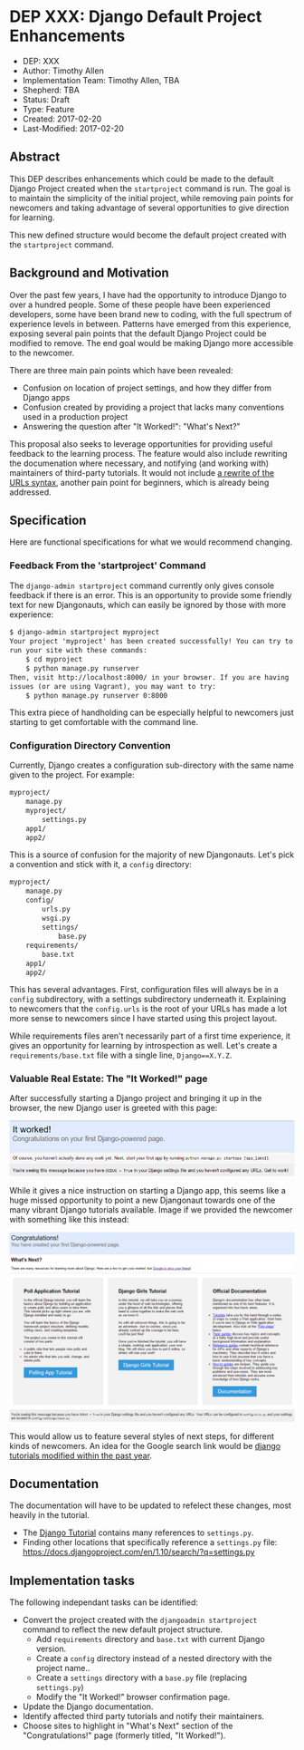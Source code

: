 # DEP XXX: Django Default Project Enhancements

* DEP: XXX
* Author: Timothy Allen
* Implementation Team: Timothy Allen, TBA
* Shepherd: TBA
* Status: Draft
* Type: Feature
* Created: 2017-02-20
* Last-Modified: 2017-02-20

## Abstract

This DEP describes enhancements which could be made to the default Django Project created when the `startproject` command is run. The goal is to maintain the simplicity of the initial project, while removing pain points for newcomers and taking advantage of several opportunities to give direction for learning.

This new defined structure would become the default project created with the `startproject` command.

## Background and Motivation

Over the past few years, I have had the opportunity to introduce Django to over a hundred people. Some of these people have been experienced developers, some have been brand new to coding, with the full spectrum of experience levels in between. Patterns have emerged from this experience, exposing several pain points that the default Django Project could be modified to remove. The end goal would be making Django more accessible to the newcomer.

There are three main pain points which have been revealed:

* Confusion on location of project settings, and how they differ from Django apps
* Confusion created by providing a project that lacks many conventions used in a production project
* Answering the question after "It Worked!": "What's Next?"

This proposal also seeks to leverage opportunities for providing useful feedback to the learning process. The feature would also include rewriting the documenation where necessary, and notifying (and working with) maintainers of third-party tutorials. It would not include [a rewrite of the URLs syntax](https://gist.github.com/tomchristie/cb388f0f6a0dec931c611775f32c5f98), another pain point for beginners, which is already being addressed.

## Specification

Here are functional specifications for what we would recommend changing.

### Feedback From the 'startproject' Command

The `django-admin startproject` command currently only gives console feedback if there is an error. This is an opportunity to provide some friendly text for new Djangonauts, which can easily be ignored by those with more experience:

    $ django-admin startproject myproject
    Your project 'myproject' has been created successfully! You can try to run your site with these commands:
        $ cd myproject
        $ python manage.py runserver
    Then, visit http://localhost:8000/ in your browser. If you are having issues (or are using Vagrant), you may want to try:
        $ python manage.py runserver 0:8000

This extra piece of handholding can be especially helpful to newcomers just starting to get comfortable with the command line.

### Configuration Directory Convention

Currently, Django creates a configuration sub-directory with the same name given to the project. For example:

```
myproject/
    manage.py
    myproject/
        settings.py
    app1/
    app2/
```

This is a source of confusion for the majority of new Djangonauts. Let's pick a convention and stick with it, a `config` directory:

```
myproject/
    manage.py
    config/
        urls.py
        wsgi.py
        settings/
            base.py
    requirements/
        base.txt
    app1/
    app2/
```

This has several advantages. First, configuration files will always be in a `config` subdirectory, with a settings subdirectory underneath it. Explaining to newcomers that the `config.urls` is the root of your URLs has made a lot more sense to newcomers since I have started using this project layout.

While requirements files aren't necessarily part of a first time experience, it gives an opportunity for learning by introspection as well. Let's create a `requirements/base.txt` file with a single line, `Django==X.Y.Z`.

### Valuable Real Estate: The "It Worked!" page

After successfully starting a Django project and bringing it up in the browser, the new Django user is greeted with this page:

![Django's 'It Worked!' Page](img/itworked.jpg "Django's 'It Worked!' Page")

While it gives a nice instruction on starting a Django app, this seems like a huge missed opportunity to point a new Djangonaut towards one of the many vibrant Django tutorials available. Image if we provided the newcomer with something like this instead:

![Proposal 'Congratulations!' Page](img/congrats.jpg "Proposal 'Congratulations!' Page")

This would allow us to feature several styles of next steps, for different kinds of newcomers. An idea for the Google search link would be [django tutorials modified within the past year](https://www.google.com/search?q=django+tutorials&tbs=qdr:y).

## Documentation

The documentation will have to be updated to refelect these changes, most heavily in the tutorial.

* The [Django Tutorial](https://docs.djangoproject.com/en/1.11/intro/) contains many references to `settings.py`.
* Finding other locations that specifically reference a `settings.py` file: https://docs.djangoproject.com/en/1.10/search/?q=settings.py

## Implementation tasks

The following independant tasks can be identified:

* Convert the project created with the `djangoadmin startproject` command to reflect the new default project structure.
    * Add `requirements` directory and `base.txt` with current Django version.
    * Create a `config` directory instead of a nested directory with the project name..
    * Create a `settings` directory with a `base.py` file (replacing `settings.py`)
    * Modify the "It Worked!" browser confirmation page.
* Update the Django documentation.
* Identify affected third party tutorials and notify their maintainers.
* Choose sites to highlight in "What's Next" section of the "Congratulations!" page (formerly titled, "It Worked!").
